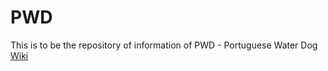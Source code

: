# PWD

This is to be the repository of information of PWD - Portuguese Water Dog
[Wiki](https://github.com/prgazevedo/PWD/wiki)
